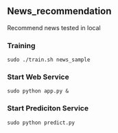 ## News_recommendation
Recommend news tested in local

### Training

```
sudo ./train.sh news_sample
```

### Start Web Service

```
sudo python app.py &
```

### Start Prediciton Service

```
sudo python predict.py
```